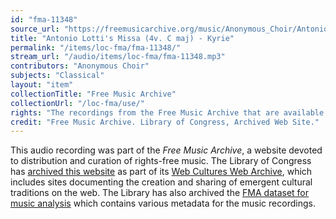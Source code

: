 ```yaml
---
id: "fma-11348"
source_url: "https://freemusicarchive.org/music/Anonymous_Choir/Antonio_Lottis_Missa/Antonio_Lottis_Missa_4v_C_maj_-_Kyrie"
title: "Antonio Lotti's Missa (4v. C maj) - Kyrie"
permalink: "/items/loc-fma/fma-11348/"
stream_url: "/audio/items/loc-fma/fma-11348.mp3"
contributors: "Anonymous Choir"
subjects: "Classical"
layout: "item"
collectionTitle: "Free Music Archive"
collectionUrl: "/loc-fma/use/"
rights: "The recordings from the Free Music Archive that are available on Citizen DJ have a CC0 1.0 Universal License (Public Domain Dedication) which means you can copy, modify, distribute and perform the work, even for commercial purposes, all without asking permission."
credit: "Free Music Archive. Library of Congress, Archived Web Site."
---
```


This audio recording was part of the _Free Music Archive_, a website devoted to distribution and curation of rights-free music. The Library of Congress has [archived this website](https://www.loc.gov/item/lcwaN0026492/) as part of its [Web Cultures Web Archive](https://www.loc.gov/collections/web-cultures-web-archive/about-this-collection/), which includes sites documenting the creation and sharing of emergent cultural traditions on the web. The Library has also archived the [FMA dataset for music analysis](https://catalog.loc.gov/vwebv/search?searchCode=LCCN&searchArg=2018655052&searchType=1&permalink=y) which contains various metadata for the music recordings.